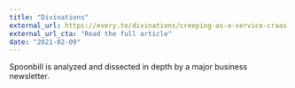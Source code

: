 ```yaml
---
title: "Divinations"
external_url: https://every.to/divinations/creeping-as-a-service-craas
external_url_cta: "Read the full article"
date: "2021-02-09"
---
```


Spoonbill is analyzed and dissected in depth by a major business newsletter.
